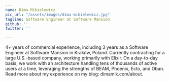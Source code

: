 ```yaml
---
name: Dima Mikielewicz
pic_url: "/assets/images/dima-mikielewicz.jpg"
tagline: Software Engineer at Software Mansion
github: ''
twitter: ''

---
```

4+ years of commercial experience, including 3 years as a Software Engineer at Software Mansion in Kraków, Poland. Currently contracting for a large U.S.-based company, working primarily with Elixir. On a day-to-day basis, we work with an architecture handling tens of thousands of active users at a time, leveraging the strengths of BEAM, Phoenix, Ecto, and Oban. Read more about my experience on my blog: dimamik.com/about.
